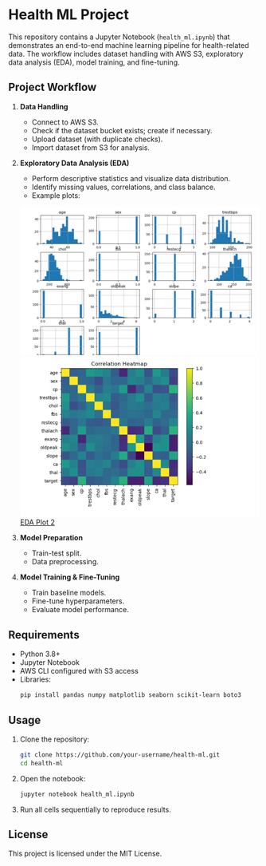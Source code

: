 # Health ML Project

This repository contains a Jupyter Notebook (`health_ml.ipynb`) that demonstrates an end-to-end machine learning pipeline for health-related data. The workflow includes dataset handling with AWS S3, exploratory data analysis (EDA), model training, and fine-tuning.

## Project Workflow

1. **Data Handling**  
   - Connect to AWS S3.
   - Check if the dataset bucket exists; create if necessary.
   - Upload dataset (with duplicate checks).
   - Import dataset from S3 for analysis.

2. **Exploratory Data Analysis (EDA)**  
   - Perform descriptive statistics and visualize data distribution.
   - Identify missing values, correlations, and class balance.
   - Example plots:

   ![EDA Plot 1](eda.png)
   ![EDA Plot 2](heatmap.png)
   [EDA Plot 2](confusiion.png)

4. **Model Preparation**  
   - Train-test split.
   - Data preprocessing.

5. **Model Training & Fine-Tuning**  
   - Train baseline models.
   - Fine-tune hyperparameters.
   - Evaluate model performance.

## Requirements

- Python 3.8+
- Jupyter Notebook
- AWS CLI configured with S3 access
- Libraries:
  ```bash
  pip install pandas numpy matplotlib seaborn scikit-learn boto3
  ```

## Usage

1. Clone the repository:
   ```bash
   git clone https://github.com/your-username/health-ml.git
   cd health-ml
   ```

2. Open the notebook:
   ```bash
   jupyter notebook health_ml.ipynb
   ```

3. Run all cells sequentially to reproduce results.



## License
This project is licensed under the MIT License.

